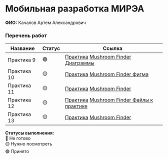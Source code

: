 # Мобильная разработка МИРЭА
**ФИО:** Качалов Артем Александрович

### Перечень работ

Название            | Статус | Ссылка
--------------------|--------|--------
Практика 9 | 🟢 | <a href="https://github.com/Artyomka334/Lesson1/tree/master/MovieProject">Практика</a> <a href="https://github.com/Artyomka334/Lesson1/tree/master/MushroomFinder"> Mushroom Finder </a> <a href="https://github.com/Artyomka334/Lesson1/tree/master/MushroomFinder#readme">Диаграммы</a>
Практика 10 | 🟡 | <a href="https://github.com/Artyomka334/Lesson1/tree/master/Lesson10">Практика</a> <a href="https://github.com/Artyomka334/Lesson1/tree/master/MushroomFinder"> Mushroom Finder </a> <a href="https://www.figma.com/design/flN9bnZP0MuWJ9Yr8u1IXp/Untitled?node-id=0-1&node-type=canvas&t=deonXJ4zfme8sB0M-0e">Фигма</a>
Практика 11 | 🟡 | <a href="https://github.com/Artyomka334/Lesson1/tree/master/Lesson11">Практика</a> <a href="https://github.com/Artyomka334/Lesson1/tree/master/MushroomFinder"> Mushroom Finder </a>
Практика 12 | 🟡 | <a href="https://github.com/Artyomka334/Lesson1/tree/master/Lesson12">Практика</a> <a href="https://github.com/Artyomka334/Lesson1/tree/master/MushroomFinder"> Mushroom Finder </a> <a href="https://github.com/Artyomka334/Lesson1/blob/master/Lesson12/README.md">Файлы к практике</a>
Практика 13 | 🟡 | <a href="https://github.com/Artyomka334/Lesson1/tree/master/Lesson13">Практика</a> <a href="https://github.com/Artyomka334/Lesson1/tree/master/MushroomFinder"> Mushroom Finder </a>

**Статусы выполнения:** <br>
🔴 Не готово <br>
🟡 Нужно посмотреть <br>
🟢 Принято <br>
